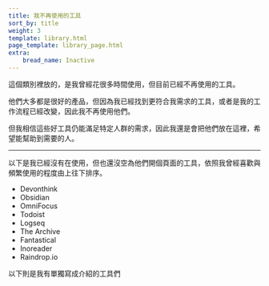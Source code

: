 ```yaml
---
title: 我不再使用的工具
sort_by: title
weight: 3
template: library.html
page_template: library_page.html
extra: 
    bread_name: Inactive
---
```


這個類別裡放的，是我曾經花很多時間使用，但目前已經不再使用的工具。

他們大多都是很好的產品，但因為我已經找到更符合我需求的工具，或者是我的工作流程已經改變，因此我不再使用他們。

但我相信這些好工具仍能滿足特定人群的需求，因此我還是會把他們放在這裡，希望能幫助到需要的人。

---

以下是我已經沒有在使用，但也還沒空為他們開個頁面的工具，依照我曾經喜歡與頻繁使用的程度由上往下排序。

- Devonthink
- Obsidian
- OmniFocus
- Todoist
- Logseq
- The Archive
- Fantastical
- Inoreader
- Raindrop.io


以下則是我有單獨寫成介紹的工具們